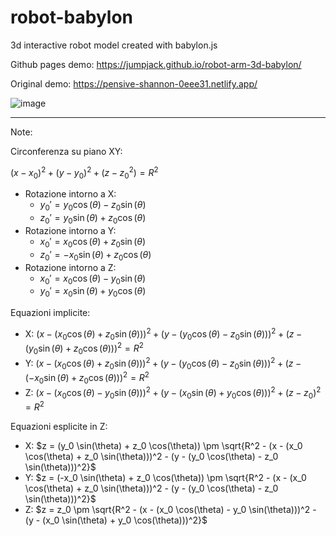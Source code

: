 # robot-babylon
3d interactive robot model created with babylon.js

Github pages demo: https://jumpjack.github.io/robot-arm-3d-babylon/

Original demo: https://pensive-shannon-0eee31.netlify.app/

![image](https://user-images.githubusercontent.com/22677130/154802011-0faf7d5b-f3c1-4470-b4d7-499fac75f93e.png)

------------

Note:

Circonferenza su piano XY:

$(x - x_0)^2 + (y - y_0)^2 + (z - z_0^2) = R^2$

- Rotazione intorno a X:
    - $y_0' = y_0 \cos(\theta) - z_0 \sin(\theta)$
    - $z_0' = y_0 \sin(\theta) + z_0 \cos(\theta)$
- Rotazione intorno a Y:
    - $x_0' = x_0 \cos(\theta) + z_0 \sin(\theta)$
    - $z_0' = -x_0 \sin(\theta) + z_0 \cos(\theta)$
- Rotazione intorno a Z:
    - $x_0' = x_0 \cos(\theta) - y_0 \sin(\theta)$
    - $y_0' = x_0 \sin(\theta) + y_0 \cos(\theta)$

Equazioni implicite:

- X: $(x - (x_0 \cos(\theta) + z_0 \sin(\theta)))^2 + \left(y - (y_0 \cos(\theta) - z_0 \sin(\theta))\right)^2 + \left(z - (y_0 \sin(\theta) + z_0 \cos(\theta))\right)^2 = R^2$
- Y: $(x - (x_0 \cos(\theta) + z_0 \sin(\theta)))^2 + (y - (y_0 \cos(\theta) - z_0 \sin(\theta)))^2 + (z - (-x_0 \sin(\theta) + z_0 \cos(\theta)))^2 = R^2$
- Z: $(x - (x_0 \cos(\theta) - y_0 \sin(\theta)))^2 + (y - (x_0 \sin(\theta) + y_0 \cos(\theta)))^2 + (z - z_0)^2 = R^2$

Equazioni esplicite in Z:
- X: $z = (y_0 \sin(\theta) + z_0 \cos(\theta)) \pm \sqrt{R^2 - (x - (x_0 \cos(\theta) + z_0 \sin(\theta)))^2 - (y - (y_0 \cos(\theta) - z_0 \sin(\theta)))^2}$
- Y: $z = (-x_0 \sin(\theta) + z_0 \cos(\theta)) \pm \sqrt{R^2 - (x - (x_0 \cos(\theta) + z_0 \sin(\theta)))^2 - (y - (y_0 \cos(\theta) - z_0 \sin(\theta)))^2}$
- Z: $z = z_0 \pm \sqrt{R^2 - (x - (x_0 \cos(\theta) - y_0 \sin(\theta)))^2 - (y - (x_0 \sin(\theta) + y_0 \cos(\theta)))^2}$

  
